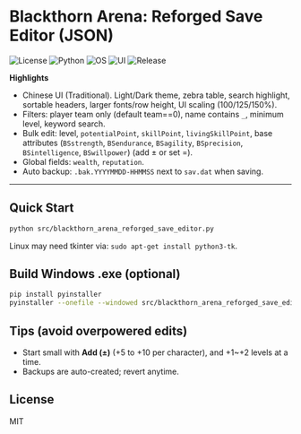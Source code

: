 # Blackthorn Arena: Reforged Save Editor (JSON)

<!-- Replace OWNER with your GitHub username if you want repo-linked badges -->
<p align="left">
  <img alt="License" src="https://img.shields.io/badge/license-MIT-green.svg">
  <img alt="Python" src="https://img.shields.io/badge/python-3.10%2B-blue">
  <img alt="OS" src="https://img.shields.io/badge/OS-Windows%20%7C%20macOS%20%7C%20Linux-informational">
  <img alt="UI" src="https://img.shields.io/badge/UI-tkinter-blueviolet">
  <img alt="Release" src="https://img.shields.io/badge/release-v1.1.0-brightgreen">
</p>

**Highlights**
- Chinese UI (Traditional). Light/Dark theme, zebra table, search highlight, sortable headers, larger fonts/row height, UI scaling (100/125/150%).  
- Filters: player team only (default team==0), name contains `_`, minimum level, keyword search.  
- Bulk edit: level, `potentialPoint`, `skillPoint`, `livingSkillPoint`, base attributes (`BSstrength`, `BSendurance`, `BSagility`, `BSprecision`, `BSintelligence`, `BSwillpower`) (add ± or set =).
- Global fields: `wealth`, `reputation`.  
- Auto backup: `.bak.YYYYMMDD-HHMMSS` next to `sav.dat` when saving.

---

## Quick Start
```bash
python src/blackthorn_arena_reforged_save_editor.py
```

Linux may need tkinter via: `sudo apt-get install python3-tk`.

## Build Windows .exe (optional)
```bash
pip install pyinstaller
pyinstaller --onefile --windowed src/blackthorn_arena_reforged_save_editor.py
```

## Tips (avoid overpowered edits)
- Start small with **Add (±)** (+5 to +10 per character), and +1~+2 levels at a time.  
- Backups are auto-created; revert anytime.

## License
MIT
